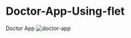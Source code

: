 # Doctor-App-Using-flet
Doctor App
![doctor-app](https://github.com/user-attachments/assets/def955dd-15c3-461c-9639-cd1a854b9cc6)
